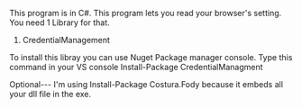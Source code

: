 This program is in C#.
This program lets you read your browser's setting.
You need 1 Library for that.
1) CredentialManagement

To install this libray you can use Nuget Package manager console.
Type this command in your VS console
Install-Package CredentialManagment

Optional---
I'm using 
Install-Package Costura.Fody
because it embeds all your dll file in the exe.

